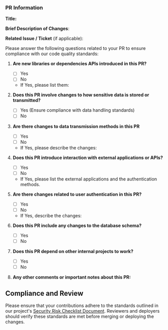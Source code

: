 ### PR Information

**Title:** 

**Brief Description of Changes**:

**Related Issue / Ticket** (if applicable):

Please answer the following questions related to your PR to ensure compliance with our code quality standards:

1. **Are new libraries or dependencies APIs introduced in this PR?** 
   - [ ] Yes
   - [ ] No
   - If Yes, please list them:

2. **Does this PR involve changes to how sensitive data is stored or transmitted?**
   - [ ] Yes (Ensure compliance with data handling standards)
   - [ ] No

3. **Are there changes to data transmission methods in this PR**
   - [ ] Yes
   - [ ] No
   - If Yes, please describe the changes:

4. **Does this PR introduce interaction with external applications or APIs?**
   - [ ] Yes
   - [ ] No
   - If Yes, please list the external applications and the authentication methods.

5. **Are there changes related to user authentication in this PR?**
   - [ ] Yes
   - [ ] No
   - If Yes, describe the changes:

6. **Does this PR include any changes to the database schema?**
   - [ ] Yes
   - [ ] No

7. **Does this PR depend on other internal projects to work?**
   - [ ] Yes
   - [ ] No

8. **Any other comments or important notes about this PR:**

## Compliance and Review

Please ensure that your contributions adhere to the standards outlined in our project's [Security Risk Checklist Document](https://docs.google.com/document/d/1FiFRdQq6k_pJp1bnx3YObk4kmFV3Q07PZUwXGr5MdG0/edit).
Reviewers and deployers should verify these standards are met before merging or deploying the changes.
